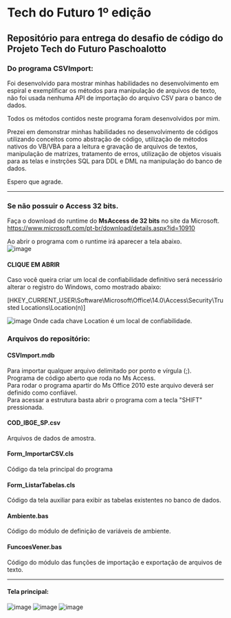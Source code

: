 # Tech do Futuro 1º edição
## Repositório para entrega do desafio de código do Projeto Tech do Futuro Paschoalotto

### Do programa CSVImport:
Foi desenvolvido para mostrar minhas habilidades no desenvolvimento em espiral e exemplificar os métodos para manipulação de arquivos de texto, não foi usada nenhuma API de importação do arquivo CSV para o banco de dados.  

Todos os métodos contidos neste programa foram desenvolvidos por mim.  

Prezei em demonstrar minhas habilidades no desenvolvimento de códigos utilizando conceitos como abstração de código, utilização de métodos nativos do VB/VBA para a leitura e gravação de arquivos de textos, manipulação de matrizes, tratamento de erros, utilização de objetos visuais para as telas e instrções SQL para DDL e DML na manipulação do banco de dados.  

Espero que agrade.

---
### Se não possuir o Access 32 bits.  
Faça o download do runtime do **MsAccess de 32 bits** no site da Microsoft.  
https://www.microsoft.com/pt-br/download/details.aspx?id=10910  

Ao abrir o programa com o runtime irá aparecer a tela abaixo.  
![image](https://github.com/venerfruet/TechDoFuturo/assets/105865020/c24746db-f94e-4e19-88dd-634437f962a7)
 #### CLIQUE EM ABRIR  
 
Caso você queira criar um local de confiabilidade definitivo será necessário alterar o registro do Windows, como mostrado abaixo:  

[HKEY_CURRENT_USER\Software\Microsoft\Office\14.0\Access\Security\Trusted Locations\Location(n)]  

![image](https://github.com/venerfruet/TechDoFuturo/assets/105865020/df562ddc-cc23-4b08-9926-aef040434718)
Onde cada chave Location é um local de confiabilidade.  

### Arquivos do repositório:

#### CSVImport.mdb  
  Para importar qualquer arquivo delimitado por ponto e vírgula (;).  
  Programa de código aberto que roda no Ms Access.  
  Para rodar o programa apartir do Ms Office 2010 este arquivo deverá ser definido como confiável.  
  Para acessar a estrutura basta abrir o programa com a tecla "SHIFT" pressionada.

#### COD_IBGE_SP.csv  
  Arquivos de dados de amostra.

#### Form_ImportarCSV.cls  
  Código da tela principal do programa

#### Form_ListarTabelas.cls  
  Código da tela auxiliar para exibir as tabelas existentes no banco de dados.

#### Ambiente.bas  
  Código do módulo de definição de variáveis de ambiente.

#### FuncoesVener.bas  
  Código do módulo das funções de importação e exportação de arquivos de texto.

---

#### Tela principal:


![image](https://github.com/venerfruet/TechDoFuturo/assets/105865020/e95181a1-5ce3-4b59-9085-323332f73b50)
![image](https://github.com/venerfruet/TechDoFuturo/assets/105865020/944f31ec-2db9-4da5-bc30-cf49f958829d)
![image](https://github.com/venerfruet/TechDoFuturo/assets/105865020/570671ab-080e-4b78-921a-57acf0e9ec0e)

